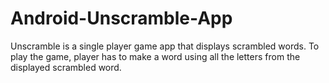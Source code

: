 # Android-Unscramble-App
Unscramble is a single player game app that displays scrambled words. To play the game, player has to make a word using all the letters from the displayed scrambled word.
